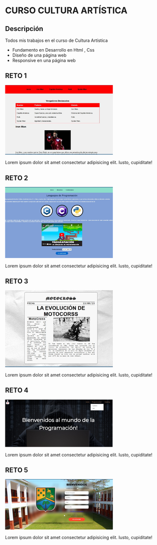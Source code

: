 # CURSO CULTURA ARTÍSTICA


## Descripción

Todos mis trabajos en el curso de Cultura Artística

- Fundamento en Desarrollo en Html , Css
-  Diseño de una página web
- Responsive en una página web

## RETO 1
<img src="img/reto1.jpeg" alt="Descripción de la imagen" width="350px">

Lorem ipsum dolor sit amet consectetur adipisicing elit. Iusto, cupiditate!

## RETO 2
<img src="img/reto2.jpeg" alt="Descripción de la imagen" width="350px">

Lorem ipsum dolor sit amet consectetur adipisicing elit. Iusto, cupiditate!

## RETO 3
<img src="img/reto3.jpeg" alt="Descripción de la imagen" width="350px">

Lorem ipsum dolor sit amet consectetur adipisicing elit. Iusto, cupiditate!

## RETO 4
<img src="img/reto4.jpeg" alt="Descripción de la imagen" width="350px">

Lorem ipsum dolor sit amet consectetur adipisicing elit. Iusto, cupiditate!

## RETO 5
<img src="img/reto5.jpeg" alt="Descripción de la imagen" width="350px">

Lorem ipsum dolor sit amet consectetur adipisicing elit. Iusto, cupiditate!
